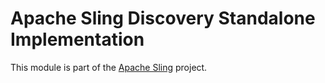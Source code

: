 # Apache Sling Discovery Standalone Implementation

This module is part of the [Apache Sling](https://sling.apache.org) project.
